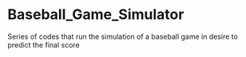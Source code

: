 # Baseball_Game_Simulator
Series of codes that run the simulation of a baseball game in desire to predict the final score
